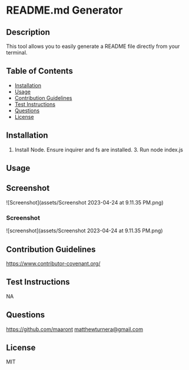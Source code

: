 


# README.md Generator

## Description
This tool allows you to easily generate a README file directly from your terminal.

## Table of Contents

- [Installation](#installation)
- [Usage](#usage)
- [Contribution Guidelines](#contribution-guidelines)
- [Test Instructions](#test-instructions)
- [Questions](#questions)
- [License](#license)

## Installation
1. Install Node. Ensure inquirer and fs are installed. 3. Run node index.js

## Usage

## Screenshot

![Screenshot](assets/Screenshot 2023-04-24 at 9.11.35 PM.png)


### Screenshot
![screenshot](assets/Screenshot 2023-04-24 at 9.11.35 PM.png)

## Contribution Guidelines
https://www.contributor-covenant.org/

## Test Instructions
NA

## Questions
https://github.com/maaront
matthewturnera@gmail.com

## License
MIT
